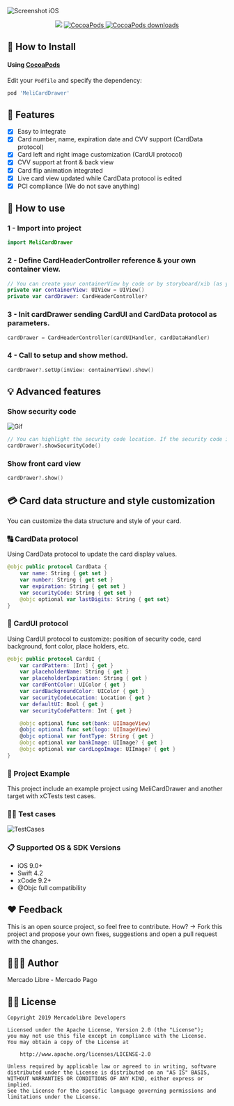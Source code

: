 ![Screenshot iOS](https://i.ibb.co/hCsHg7B/libcover.jpg)
<p align="center">
    <img src="https://img.shields.io/badge/Swift-4.2-orange.svg" />
    <a href="https://cocoapods.org/pods/MeliCardDrawer">
        <img src="https://img.shields.io/cocoapods/v/MeliCardDrawer.svg" alt="CocoaPods" />
    </a>
    <a href="https://cocoapods.org/pods/MeliCardDrawer">
        <img src="https://img.shields.io/cocoapods/dt/MeliCardDrawer.svg?style=flat" alt="CocoaPods downloads" />
    </a>
</p>

## 📲 How to Install

#### Using [CocoaPods](https://cocoapods.org)

Edit your `Podfile` and specify the dependency:

```ruby
pod 'MeliCardDrawer'
```

## 🌟 Features
- [x] Easy to integrate
- [x] Card number, name, expiration date and CVV support (CardData protocol)
- [x] Card left and right image customization (CardUI protocol)
- [x] CVV support at front & back view
- [x] Card flip animation integrated
- [x] Live card view updated while CardData protocol is edited
- [x] PCI compliance (We do not save anything)

## 🐒 How to use

### 1 - Import into project
```swift
import MeliCardDrawer
```

### 2 - Define CardHeaderController reference & your own container view.
```swift
// You can create your containerView by code or by storyboard/xib (as you like)
private var containerView: UIView = UIView()
private var cardDrawer: CardHeaderController?
```

### 3 - Init cardDrawer sending CardUI and CardData protocol as parameters.
```swift
cardDrawer = CardHeaderController(cardUIHandler, cardDataHandler)
```

### 4 - Call to setup and show method.
```swift
cardDrawer?.setUp(inView: containerView).show()
```

## 💡 Advanced features
### Show security code
![Gif](https://media.giphy.com/media/Ma67kJcJ0bl49kFsi3/giphy.gif)
```swift
// You can highlight the security code location. If the security code is behind, the card will transition with flip animation.
cardDrawer?.showSecurityCode()
```

### Show front card view
```swift
cardDrawer?.show()
```

## 💳 Card data structure and style customization
You can customize the data structure and style of your card.

### 🔠 CardData protocol
Using CardData protocol to update the card display values.
```swift
@objc public protocol CardData {
    var name: String { get set }
    var number: String { get set }
    var expiration: String { get set }
    var securityCode: String { get set }
    @objc optional var lastDigits: String { get set}
}
```

### 🎨 CardUI protocol
Using CardUI protocol to customize: position of security code, card background, font color, place holders, etc.

```swift
@objc public protocol CardUI {
    var cardPattern: [Int] { get }
    var placeholderName: String { get }
    var placeholderExpiration: String { get }
    var cardFontColor: UIColor { get }
    var cardBackgroundColor: UIColor { get }
    var securityCodeLocation: Location { get }
    var defaultUI: Bool { get }
    var securityCodePattern: Int { get }

    @objc optional func set(bank: UIImageView)
    @objc optional func set(logo: UIImageView)
    @objc optional var fontType: String { get }
    @objc optional var bankImage: UIImage? { get }
    @objc optional var cardLogoImage: UIImage? { get }
}
```

### 🔮 Project Example
This project include an example project using MeliCardDrawer and another target with xCTests test cases.

### 🕵️‍♂️ Test cases
![TestCases](https://i.ibb.co/3c0h1wF/Tests.png)

### 📋 Supported OS & SDK Versions
* iOS 9.0+
* Swift 4.2
* xCode 9.2+
* @Objc full compatibility

## ❤️ Feedback
This is an open source project, so feel free to contribute. How? -> Fork this project and propose your own fixes, suggestions and open a pull request with the changes.

## 👨🏻‍💻 Author
Mercado Libre - Mercado Pago

## 👮🏻 License

```
Copyright 2019 Mercadolibre Developers

Licensed under the Apache License, Version 2.0 (the "License");
you may not use this file except in compliance with the License.
You may obtain a copy of the License at

    http://www.apache.org/licenses/LICENSE-2.0

Unless required by applicable law or agreed to in writing, software
distributed under the License is distributed on an "AS IS" BASIS,
WITHOUT WARRANTIES OR CONDITIONS OF ANY KIND, either express or implied.
See the License for the specific language governing permissions and
limitations under the License.
```
